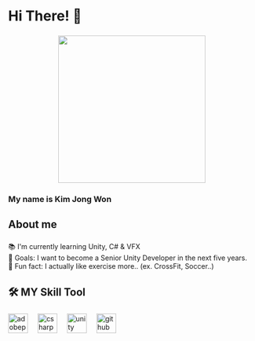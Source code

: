 
###

<h1 align="left">Hi There! 👋</h1>

###

<div align="center">
  <img src= "https://media.tenor.com/A-xepNszV9YAAAAj/ai-bot.gif](https://media.tenor.com/A-xepNszV9YAAAAj/ai-bot.gif" width="300"><br>
</div>

<h3 align="left">My name is Kim Jong Won</h3>

###

<h2 align="left">About me</h2>

###

<p align="left">📚 I'm currently learning Unity, C# & VFX<br>🎯 Goals: I want to become a Senior Unity Developer in the next five years.<br>🎲 Fun fact: I actually like exercise more.. (ex. CrossFit, Soccer..)</p>

###

<h2 align="left">🛠️ MY Skill Tool</h2>

###

<div align="left">
  <img src="https://skillicons.dev/icons?i=ps" height="40" alt="adobephotoshop logo"  />
  <img width="12" />
  <img src="https://skillicons.dev/icons?i=cs" height="40" alt="csharp logo"  />
  <img width="12" />
  <img src="https://skillicons.dev/icons?i=unity" height="40" alt="unity logo"  />
  <img width="12" />
  <img src="https://skillicons.dev/icons?i=github" height="40" alt="github logo"  />
</div>

###
